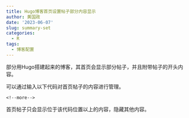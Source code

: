 ```yaml
---
title: Hugo博客首页设置帖子部分内容显示
author: 黄国政
date: '2023-06-07'
slug: summary-set
categories:
  - R
tags:
  - 博客配置
---
```


<!--more-->

部分用Hugo搭建起来的博客，其首页会显示部分帖子，并且附带帖子的开头内容。

可以通过输入以下代码对首页帖子的内容进行管理。

```
<!--more-->
```

首页帖子只会显示位于该代码位置以上的内容，隐藏其他内容。